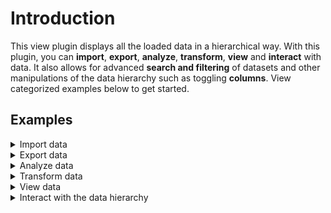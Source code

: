 # Introduction
This view plugin displays all the loaded data in a hierarchical way.
With this plugin, you can **import**, **export**, **analyze**, **transform**, **view** and **interact** with data.
It also allows for advanced **search and filtering** of datasets and
other manipulations of the data hierarchy such as toggling **columns**.
View categorized examples below to get started.
## Examples
<details>
  <summary id='ImportData'>Import data</summary>

- Click **RMB** in an empty area of the data hierarchy to show the context menu
- Click **LMB** on **Import**, this will show all data import plugins (this menu is not available when there are no compatible exporter plugins)
- Click **LMB** to start the importer of choice
![Import dataset](ImportDatasetScaled.gif)
</details>
<details>
  <summary id='ExportData'>Export data</summary>

- Select one (or more) datasets (hold **CTRL** to add a dataset and **SHIFT** to select a range of datasets)
- Click **RMB** to show the context menu
- Click **LMB** on **Export**, this will show all data export plugins (this menu is not available when there are no compatible exporter plugins)
- Click **LMB** the exporter of choice
![Export dataset](ExportDatasetScaled.gif)
</details>
<details>
  <summary id='AnalyzeData'>Analyze data</summary>

- Select one (or more) datasets (hold **CTRL** to add a dataset and **SHIFT** to select a range of datasets)
- Click **RMB** to show the context menu
- Click **LMB** on **Analyze**, this will show all compatible analysis plugins (this menu is not available when there are no compatible analysis plugins)
- Click **LMB** on the analysis of choice
![Analyze dataset](AnalyzeDatasetScaled.gif)
</details>
<details>
  <summary id='TransformData'>Transform data</summary>

- Select one (or more) datasets (hold **CTRL** to add a dataset and **SHIFT** to select a range of datasets)
- Click **RMB** to show the context menu
- Click **LMB** on **Transform**, this will show all compatible analysis plugins (this menu is not available when there are no compatible transform plugins)
- Click **LMB** the transform plugin of choice
![Transform dataset](TransformDatasetScaled.gif)
</details>
<details id='ViewData'>
  <summary>View data</summary>

### View single dataset
- Select a single dataset
- Click **RMB** to show the context menu
- Click **LMB** on **View**, this will show all compatible view plugins (this menu is not available when there are no compatible view plugins)
- Click **LMB** the view plugin of choice
![View dataset from context menu](ViewDatasetContextMenuScaled.gif)

### View multiple datasets
- Select multiple datasets (hold **CTRL** to add a dataset and **SHIFT** to select a range of datasets)
- Click **RMB** to show the context menu
- Click **LMB** on **View**, this will show all compatible view plugins (this menu is not available when there are no compatible view plugins)
- Click **LMB** the view plugin of choice
![View multiple datasets from context menu](ViewDatasetContextMenuMultipleScaled.gif)

### View dataset with drag and drop
- Select dataset(s)
- Hold **LMB** down and move to view plugin in which you want to show the data
- Drop the data by releasing the **LMB**
![View dataset with drag and drop](ViewDatasetDragAndDropScaled.gif)

</details>
<details id='Interact'>
  <summary>Interact with the data hierarchy</summary>

### Edit data properties
- Select a single dataset
- Edit the data properties in the **Data properties** view plugin
![Edit dataset properties](EditDatasetPropertiesScaled.gif)

### Search and filter datasets
<a id="target-section"></a>
![Search and filter datasets](SearchAndFilterDatasetsScaled.gif)

### Columns
![Interact with columns](ColumnsScaled.gif)

### Remove dataset (simple)
- Select one (or more) datasets (hold **CTRL** to add a dataset and **SHIFT** to select a range of datasets)
- Click **RMB**
- Click **LMB** on **Remove**
![Remove dataset(s)](RemoveDatasetSimpleScaled.gif)

### Hide dataset
- Select a dataset
- Click **RMB**
- Click **LMB** on **Hide**
- Click **LMB** on **Selected**
![Hide selected dataset](HideSelectedDatasetScaled.gif)

### Unhide dataset
- Select a dataset
- Click **RMB**
- Click **LMB** on **Unhide**
- Click **LMB** on **Selected**
![Unhide dataset](UnhideDatasetScaled.gif)

### Unhide all datasets
- Click **RMB** in empty area
- Click **LMB** on **Unhide**
- Click **LMB** on **All**
![Unhide all datasets](UnhideAllDatasetsScaled.gif)

### Lock selected dataset(s)
- Select a dataset
- Click **RMB**
- Click **LMB** on **Lock**
- Click **LMB** on **Selected**
![Lock dataset](LockDatasetScaled.gif)

### Unlock dataset
- Select a dataset
- Click **RMB**
- Click **LMB** on **Unlock**
- Click **LMB** on **Selected**
![Unlock dataset](UnlockDatasetScaled.gif)
</details>